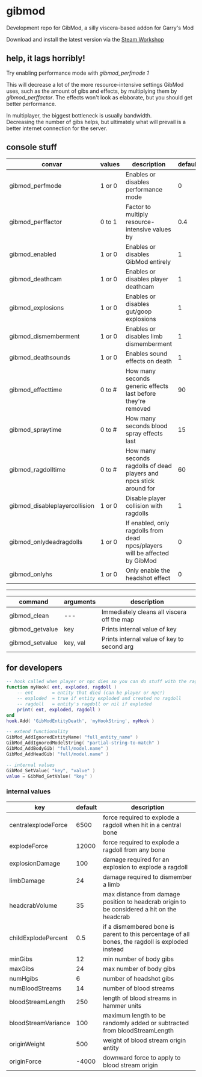 # gibmod

Development repo for GibMod, a silly viscera-based addon for Garry's Mod

Download and install the latest version via the [Steam Workshop](http://steamcommunity.com/sharedfiles/filedetails/?id=168326910)

## help, it lags horribly!
Try enabling performance mode with *gibmod_perfmode 1*

This will decrease a lot of the more resource-intensive settings GibMod uses, such as the amount of gibs and effects, by multiplying them by *gibmod_perffactor*. The effects won't look as elaborate, but you should get better performance.

In multiplayer, the biggest bottleneck is usually bandwidth.  
Decreasing the number of gibs helps, but ultimately what will prevail is a better internet connection for the server.


## console stuff
convar | values | description | default
--- | --- | --- | ---
gibmod_perfmode | 1 or 0 | Enables or disables performance mode | 0
gibmod_perffactor | 0 to 1 | Factor to multiply resource-intensive values by | 0.4
gibmod_enabled | 1 or 0 | Enables or disables GibMod entirely | 1
gibmod_deathcam | 1 or 0 | Enables or disables player deathcam | 1
gibmod_explosions | 1 or 0 | Enables or disables gut/goop explosions | 1
gibmod_dismemberment | 1 or 0 | Enables or disables limb dismemberment | 1
gibmod_deathsounds | 1 or 0 | Enables sound effects on death | 1
gibmod_effecttime | 0 to # | How many seconds generic effects last before they're removed  | 90
gibmod_spraytime | 0 to # | How many seconds blood spray effects last | 15
gibmod_ragdolltime | 0 to # | How many seconds ragdolls of dead players and npcs stick around for | 60
gibmod_disableplayercollision | 1 or 0 | Disable player collision with ragdolls | 1
gibmod_onlydeadragdolls | 1 or 0 | If enabled, only ragdolls from dead npcs/players will be affected by GibMod | 0
gibmod_onlyhs | 1 or 0 | Only enable the headshot effect | 0

---

command | arguments | description
--- | --- | ---
gibmod_clean | --- | Immediately cleans all viscera off the map
gibmod_getvalue | key | Prints internal value of key
gibmod_setvalue | key, val | Prints internal value of key to second arg

## for developers
```lua
-- hook called when player or npc dies so you can do stuff with the ragdoll
function myHook( ent, exploded, ragdoll )
    -- ent       = entity that died (can be player or npc!)
    -- exploded  = true if entity exploded and created no ragdoll
    -- ragdoll   = entity's ragdoll or nil if exploded
    print( ent, exploded, ragdoll )
end
hook.Add( 'GibModEntityDeath', 'myHookString', myHook )

-- extend functionality
GibMod_AddIgnoredEntityName( "full_entity_name" )
GibMod_AddIgnoredModelString( "partial-string-to-match" )
GibMod_AddBodyGib( "full/model.name" )
GibMod_AddHeadGib( "full/model.name" )

-- internal values
GibMod_SetValue( "key", "value" )
value = GibMod_GetValue( "key" )
```

### internal values
key | default | description
--- | --- | ---
centralexplodeForce | 6500 | force required to explode a ragdoll when hit in a central bone
explodeForce | 12000 | force required to explode a ragdoll from any bone
explosionDamage | 100 | damage required for an explosion to explode a ragdoll
limbDamage | 24 | damage required to dismember a limb
headcrabVolume | 35 | max distance from damage position to headcrab origin to be considered a hit on the headcrab
childExplodePercent | 0.5 | if a dismembered bone is parent to this percentage of all bones, the ragdoll is exploded instead
minGibs | 12 | min number of body gibs
maxGibs | 24 | max number of body gibs
numHgibs | 6 | number of headshot gibs
numBloodStreams | 14 | number of blood streams
bloodStreamLength | 250 | length of blood streams in hammer units
bloodStreamVariance | 100 | maximum length to be randomly added or subtracted from bloodStreamLength
originWeight | 500 | weight of blood stream origin entity
originForce | -4000 | downward force to apply to blood stream origin